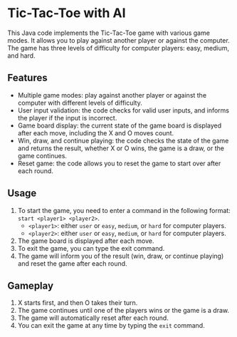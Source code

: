 # Tic-Tac-Toe with AI

This Java code implements the Tic-Tac-Toe game with various game modes. It allows you to play against another player or
against the computer. The game has three levels of difficulty for computer players: easy, medium, and hard.

## Features

- Multiple game modes: play against another player or against the computer with different levels of difficulty.
- User input validation: the code checks for valid user inputs, and informs the player if the input is incorrect.
- Game board display: the current state of the game board is displayed after each move, including the X and O moves
  count.
- Win, draw, and continue playing: the code checks the state of the game and returns the result, whether X or O wins,
  the game is a draw, or the game continues.
- Reset game: the code allows you to reset the game to start over after each round.

## Usage

1. To start the game, you need to enter a command in the following format: `start <player1> <player2>`.
    - `<player1>`: either `user` or `easy`, `medium`, or `hard` for computer players.
    - `<player2>`: either `user` or `easy`, `medium`, or `hard` for computer players.
2. The game board is displayed after each move.
3. To exit the game, you can type the exit command.
4. The game will inform you of the result (win, draw, or continue playing) and reset the game after each round.

## Gameplay

1. X starts first, and then O takes their turn.
2. The game continues until one of the players wins or the game is a draw.
3. The game will automatically reset after each round.
4. You can exit the game at any time by typing the `exit` command.